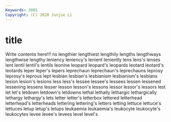 ```yaml
---
Keywords: 3081
Copyright: (C) 2020 Junjie Li
---
```


# title

Write contents here!!!
ns 
lengthier 
lengthiest
lengthily 
lengths 
lengthways 
lengthwise 
lengthy 
leniency 
leniency's 
lenient 
leniently 
lens
lens's 
lenses 
lent 
lentil 
lentil's 
lentils 
leonine 
leopard 
leopard's 
leopards
leotard 
leotard's 
leotards 
leper 
leper's 
lepers 
leprechaun 
leprechaun's 
leprechauns 
leprosy
leprosy's 
leprous 
lept 
lesbian 
lesbian's 
lesbianism 
lesbianism's 
lesbians 
lesion 
lesion's
lesions 
less 
less's 
lessee 
lessee's 
lessees 
lessen 
lessened 
lessening 
lessens
lesser 
lesson 
lesson's 
lessons 
lessor 
lessor's 
lessors 
lest 
let 
let's
letdown 
letdown's 
letdowns 
lethal 
lethally 
lethargic 
lethargically 
lethargy 
lethargy's 
lets
letter 
letter's 
letterbox 
lettered 
letterhead 
letterhead's 
letterheads 
lettering 
lettering's 
letters
letting 
lettuce 
lettuce's 
lettuces 
letup 
letup's 
letups 
leukaemia 
leukaemia's 
leukocyte
leukocyte's 
leukocytes 
levee 
levee's 
levees 
level 
level's 
